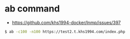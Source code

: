 # ab command

* https://github.com/khs1994-docker/lnmp/issues/397

```bash
$ ab -c100 -n100 https://test2.t.khs1994.com/index.php
```
